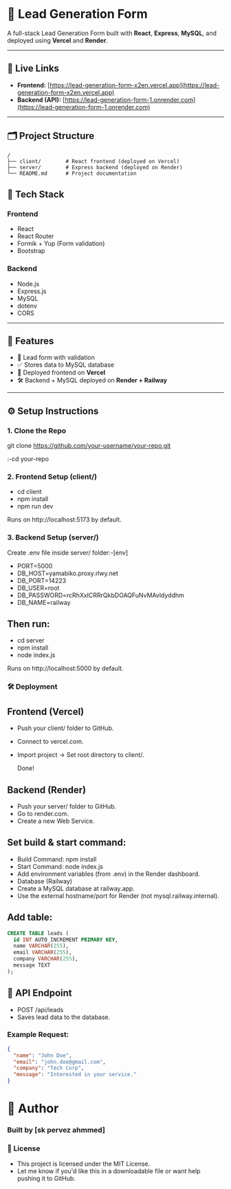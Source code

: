 
# 📩 Lead Generation Form

A full-stack Lead Generation Form built with **React**, **Express**, **MySQL**, and deployed using **Vercel** and **Render**.

---

## 🔗 Live Links

- **Frontend:** [https://lead-generation-form-x2en.vercel.app](https://lead-generation-form-x2en.vercel.app)
- **Backend (API):** [https://lead-generation-form-1.onrender.com](https://lead-generation-form-1.onrender.com)

---

## 🗂️ Project Structure

```
/ 
├── client/        # React frontend (deployed on Vercel)
├── server/        # Express backend (deployed on Render)
└── README.md      # Project documentation
```

## 🚀 Tech Stack

### Frontend
- React
- React Router
- Formik + Yup (Form validation)
- Bootstrap

### Backend
- Node.js
- Express.js
- MySQL
- dotenv
- CORS

---

## 🧪 Features

- 📩 Lead form with validation
- ✅ Stores data to MySQL database
- 🚀 Deployed frontend on **Vercel**
- 🛠️ Backend + MySQL deployed on **Render + Railway**

---

## ⚙️ Setup Instructions

### 1. Clone the Repo

git clone https://github.com/your-username/your-repo.git

 :-cd your-repo

### 2. Frontend Setup (client/)

- cd client
- npm install
- npm run dev

Runs on http://localhost:5173 by default.

### 3. Backend Setup (server/)
   
Create .env file inside server/ folder:-[env]

- PORT=5000
- DB_HOST=yamabiko.proxy.rlwy.net
- DB_PORT=14223
- DB_USER=root
- DB_PASSWORD=rcRhXxICRRrQkbDOAQFuNvMAvldyddhm
- DB_NAME=railway

## Then run:

- cd server
- npm install
- node index.js

Runs on http://localhost:5000 by default.

### 🛠️ Deployment
## Frontend (Vercel)

- Push your client/ folder to GitHub.
- Connect to vercel.com.
- Import project → Set root directory to client/.

     Done!

## Backend (Render)
- Push your server/ folder to GitHub.
- Go to render.com.
- Create a new Web Service.
## Set build & start command:

- Build Command: npm install
- Start Command: node index.js
- Add environment variables (from .env) in the Render dashboard.
- Database (Railway)
- Create a MySQL database at railway.app.
- Use the external hostname/port for Render (not mysql.railway.internal).

## Add table:

```sql
CREATE TABLE leads (
  id INT AUTO_INCREMENT PRIMARY KEY,
  name VARCHAR(255),
  email VARCHAR(255),
  company VARCHAR(255),
  message TEXT
);
```

## 🧪 API Endpoint
- POST /api/leads
- Saves lead data to the database.

### Example Request:

```json
{
  "name": "John Doe",
  "email": "john.doe@gmail.com",
  "company": "Tech Corp",
  "message": "Interested in your service."
}
```

# 🙌 Author
### Built by [sk pervez ahmmed]

### 📌 License
- This project is licensed under the MIT License.
- Let me know if you'd like this in a downloadable file or want help pushing it to GitHub.
